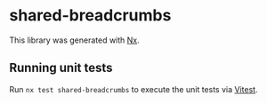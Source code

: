# shared-breadcrumbs

This library was generated with [Nx](https://nx.dev).

## Running unit tests

Run `nx test shared-breadcrumbs` to execute the unit tests via [Vitest](https://vitest.dev/).
